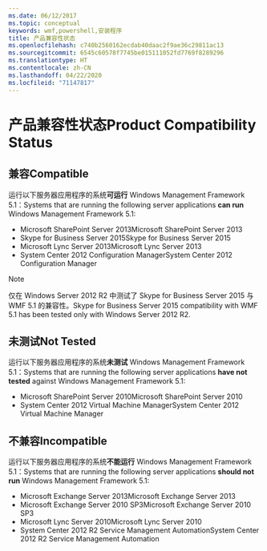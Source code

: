 ```yaml
---
ms.date: 06/12/2017
ms.topic: conceptual
keywords: wmf,powershell,安装程序
title: 产品兼容性状态
ms.openlocfilehash: c740b2560162ecdab40daac2f9ae36c29811ac13
ms.sourcegitcommit: 6545c60578f7745be015111052fd7769f8289296
ms.translationtype: HT
ms.contentlocale: zh-CN
ms.lasthandoff: 04/22/2020
ms.locfileid: "71147817"
---
```

# <a name="product-compatibility-status"></a><span data-ttu-id="f9f7a-103">产品兼容性状态</span><span class="sxs-lookup"><span data-stu-id="f9f7a-103">Product Compatibility Status</span></span>

## <a name="compatible"></a><span data-ttu-id="f9f7a-104">兼容</span><span class="sxs-lookup"><span data-stu-id="f9f7a-104">Compatible</span></span>

<span data-ttu-id="f9f7a-105">运行以下服务器应用程序的系统**可运行** Windows Management Framework 5.1：</span><span class="sxs-lookup"><span data-stu-id="f9f7a-105">Systems that are running the following server applications **can run** Windows Management Framework 5.1:</span></span>

- <span data-ttu-id="f9f7a-106">Microsoft SharePoint Server 2013</span><span class="sxs-lookup"><span data-stu-id="f9f7a-106">Microsoft SharePoint Server 2013</span></span>
- <span data-ttu-id="f9f7a-107">Skype for Business Server 2015</span><span class="sxs-lookup"><span data-stu-id="f9f7a-107">Skype for Business Server 2015</span></span>
- <span data-ttu-id="f9f7a-108">Microsoft Lync Server 2013</span><span class="sxs-lookup"><span data-stu-id="f9f7a-108">Microsoft Lync Server 2013</span></span>
- <span data-ttu-id="f9f7a-109">System Center 2012 Configuration Manager</span><span class="sxs-lookup"><span data-stu-id="f9f7a-109">System Center 2012 Configuration Manager</span></span>

> [!NOTE]
> <span data-ttu-id="f9f7a-110">仅在 Windows Server 2012 R2 中测试了 Skype for Business Server 2015 与 WMF 5.1 的兼容性。</span><span class="sxs-lookup"><span data-stu-id="f9f7a-110">Skype for Business Server 2015 compatibility with WMF 5.1 has been tested only with Windows Server 2012 R2.</span></span>

## <a name="not-tested"></a><span data-ttu-id="f9f7a-111">未测试</span><span class="sxs-lookup"><span data-stu-id="f9f7a-111">Not Tested</span></span>

<span data-ttu-id="f9f7a-112">运行以下服务器应用程序的系统**未测试** Windows Management Framework 5.1：</span><span class="sxs-lookup"><span data-stu-id="f9f7a-112">Systems that are running the following server applications **have not tested** against Windows Management Framework 5.1:</span></span>

- <span data-ttu-id="f9f7a-113">Microsoft SharePoint Server 2010</span><span class="sxs-lookup"><span data-stu-id="f9f7a-113">Microsoft SharePoint Server 2010</span></span>
- <span data-ttu-id="f9f7a-114">System Center 2012 Virtual Machine Manager</span><span class="sxs-lookup"><span data-stu-id="f9f7a-114">System Center 2012 Virtual Machine Manager</span></span>

## <a name="incompatible"></a><span data-ttu-id="f9f7a-115">不兼容</span><span class="sxs-lookup"><span data-stu-id="f9f7a-115">Incompatible</span></span>

<span data-ttu-id="f9f7a-116">运行以下服务器应用程序的系统**不能运行**  Windows Management Framework 5.1：</span><span class="sxs-lookup"><span data-stu-id="f9f7a-116">Systems that are running the following server applications **should not run** Windows Management Framework 5.1:</span></span>

- <span data-ttu-id="f9f7a-117">Microsoft Exchange Server 2013</span><span class="sxs-lookup"><span data-stu-id="f9f7a-117">Microsoft Exchange Server 2013</span></span>
- <span data-ttu-id="f9f7a-118">Microsoft Exchange Server 2010 SP3</span><span class="sxs-lookup"><span data-stu-id="f9f7a-118">Microsoft Exchange Server 2010 SP3</span></span>
- <span data-ttu-id="f9f7a-119">Microsoft Lync Server 2010</span><span class="sxs-lookup"><span data-stu-id="f9f7a-119">Microsoft Lync Server 2010</span></span>
- <span data-ttu-id="f9f7a-120">System Center 2012 R2 Service Management Automation</span><span class="sxs-lookup"><span data-stu-id="f9f7a-120">System Center 2012 R2 Service Management Automation</span></span>
